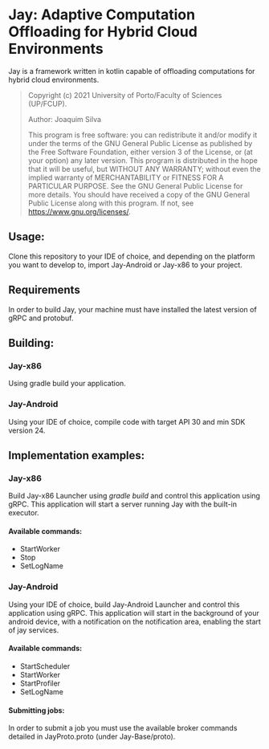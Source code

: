 # Jay: Adaptive Computation Offloading for Hybrid Cloud Environments

Jay is a framework written in kotlin capable of offloading computations for hybrid cloud environments.

> Copyright (c) 2021 University of Porto/Faculty of Sciences (UP/FCUP).
>
> Author: Joaquim Silva
>
> This program is free software: you can redistribute it and/or modify it under the terms of the GNU General Public License as published by the Free Software Foundation, either version 3 of the License, or (at your option) any later version.
> This program is distributed in the hope that it will be useful, but WITHOUT ANY WARRANTY; without even the implied warranty of MERCHANTABILITY or FITNESS FOR A PARTICULAR PURPOSE.  See the GNU General Public License for more details.
> You should have received a copy of the GNU General Public License along with this program. If not, see <https://www.gnu.org/licenses/>.


## Usage:

Clone this repository to your IDE of choice, and depending on the platform 
you want to develop to, import Jay-Android or Jay-x86 to your project.

## Requirements

In order to build Jay, your machine must have installed the latest version of
gRPC and protobuf.

## Building:

### Jay-x86
Using gradle build your application.

### Jay-Android
Using your IDE of choice, compile code with target API 30 and min SDK version 24.


## Implementation examples:

### Jay-x86

Build Jay-x86 Launcher using *gradle build* and control this application using
gRPC. This application will start a server running Jay with the built-in executor.

#### Available commands:
- StartWorker
- Stop
- SetLogName

### Jay-Android

Using your IDE of choice, build Jay-Android Launcher and control this application
using gRPC. This application will start in the background of your android device, 
with a notification on the notification area, enabling the start of jay services.

#### Available commands:
- StartScheduler
- StartWorker
- StartProfiler
- SetLogName

#### Submitting jobs:
In order to submit a job you must use the available broker commands detailed in 
JayProto.proto (under Jay-Base/proto).


